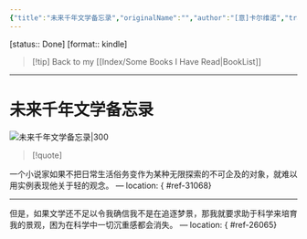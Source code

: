 ```yaml
---
{"title":"未来千年文学备忘录","originalName":"","author":"[意]卡尔维诺","transAuthor":"杨德友","publisher":"辽宁教育出版社","rating":9,"RelatedBooks":"卡尔维诺文集（第三卷）,为什么读经典,文学讲稿,帕洛马尔,一个分成两半的子爵,悠游小说林,烟云·阿根廷蚂蚁,暗铺街,如果在冬夜，一个旅人,通向蜘蛛巢的小径","ISBN":9787538247534,"type":"ReadNote","link":"https://book.douban.com/subject/1043252","cover":"https://img9.doubanio.com/view/subject/l/public/s2287156.jpg","pages":88,"publishDate":"1997-03","EndDate":"2020-03","alias":null,"pageprogress":null,"banner_icon":"📖","banner":"https://img9.doubanio.com/view/subject/l/public/s2287156.jpg","dg-publish":true,"permalink":"/BookNotes/未来千年文学备忘录/","dgPassFrontmatter":true,"noteIcon":""}
---
```


[status:: Done]
[format:: kindle]

>[!tip] Back to my [[Index/Some Books I Have Read\|BookList]]

---
# 未来千年文学备忘录

![未来千年文学备忘录|300](https://img9.doubanio.com/view/subject/l/public/s2287156.jpg)

>[!quote]

一个小说家如果不把日常生活俗务变作为某种无限探索的不可企及的对象，就难以用实例表现他关于轻的观念。 — location: []()
{ #ref-31068}


---
但是，如果文学还不足以令我确信我不是在追逐梦景，那我就要求助于科学来培育我的景观，困为在科学中一切沉重感都会消失。 — location: []()
{ #ref-26065}



